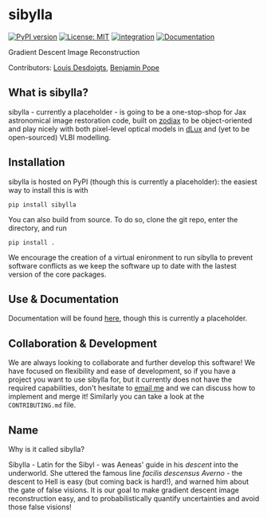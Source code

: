 # sibylla
[![PyPI version](https://badge.fury.io/py/sibylla.svg)](https://badge.fury.io/py/sibylla)
[![License: MIT](https://img.shields.io/badge/License-MIT-yellow.svg)](https://opensource.org/licenses/MIT)
[![integration](https://github.com/benjaminpope/sibylla/actions/workflows/tests.yml/badge.svg)](https://github.com/benjaminpope/sibylla/actions/workflows/tests.yml)
[![Documentation](https://github.com/benjaminpope/sibylla/actions/workflows/documentation.yml/badge.svg)](https://github.com/benjaminpope/sibylla/actions/workflows/documentation.yml)

Gradient Descent Image Reconstruction

Contributors: [Louis Desdoigts](https://github.com/LouisDesdoigts), [Benjamin Pope](https://github.com/benjaminpope)

## What is sibylla?

sibylla - currently a placeholder - is going to be a one-stop-shop for Jax astronomical image restoration code, built on [zodiax](https://louisdesdoigts.github.io/zodiax/) to be object-oriented and play nicely with both pixel-level optical models in [dLux](https://louisdesdoigts.github.io/dLux/) and (yet to be open-sourced) VLBI modelling.

## Installation

sibylla is hosted on PyPI (though this is currently a placeholder): the easiest way to install this is with 

```
pip install sibylla
```

You can also build from source. To do so, clone the git repo, enter the directory, and run

```
pip install .
```

We encourage the creation of a virtual enironment to run sibylla to prevent software conflicts as we keep the software up to date with the lastest version of the core packages.


## Use & Documentation

Documentation will be found [here](https://benjaminpope.github.io/sibylla/), though this is currently a placeholder. 

## Collaboration & Development

We are always looking to collaborate and further develop this software! We have focused on flexibility and ease of development, so if you have a project you want to use sibylla for, but it currently does not have the required capabilities, don't hesitate to [email me](b.pope@uq.edu.au) and we can discuss how to implement and merge it! Similarly you can take a look at the `CONTRIBUTING.md` file.

## Name

Why is it called sibylla?

Sibylla - Latin for the Sibyl - was Aeneas' guide in his *descent* into the underworld. She uttered the famous line *facilis descensus Averno* - the descent to Hell is easy (but coming back is hard!), and warned him about the gate of false visions. It is our goal to make gradient descent image reconstruction easy, and to probabilistically quantify uncertainties and avoid those false visions!
